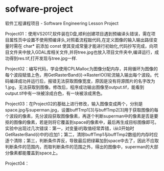 # sofware-project
软件工程课程项目 - Software Engineering Lesson Project

Project01：使用VS2017,软件装在D盘,顺利创建项目遇到预编译头错误，需在项目属性页中设置不使用预编译头,对照着流程敲代码,在定义图像的输入输出路径变量时需在 char* 前添加 const 使其变成常量才能进行初始化,代码抄写完成，向项目文件夹中放入GDAL库相关文件,并将tree.jpg也放入项目文件夹中,编译运行，成功得到res.tif,打开发现与tree.jpg一样.

Project02：编写代码，学会使用CPLMalloc为图像分配内存，并用循环为图像的每个波段赋值上色，用GetRasterBand(i)->RasterIO()轮流输入输出每个波段。代码编译成功并运行后，报错无法获取图像宽度，原因是没有将源图片的名字改为1.jpg，无法获取到图像。修改后，程序成功输出图像至output.tif，能看到output.tif中有一块被涂成白色，有一块被涂成黑色。

Project03：在Project02的基础上进行修改，输入图像变成两个，分别是space.jpg与superman.jpg，设置buffTmp1[3]与buffTmp2[3]用于获取图像的每个波段的像素，先分波段获取图像像素，再逐个判断superman中的像素是否是要抠的图像的像素，若是则将它覆盖到space的像素中，最后再生成目标图像即可。实验中出现过几次错误：第一，对变量i的取值经常弄错，i从0开始时GetRasterBand(i)中的i应加1；第二，清除buffTmp1与buffTmp2数组的内存时应逐个清除；第三，判断条件弄反，导致最后把绿幕加到space中去了，因此不应取判断条件的范围内，而取判断条件的范围之外，得出的图像中，superman的大部分像素都能覆盖到space上。

Project04：
